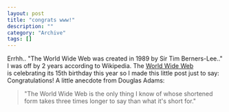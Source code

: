 ```yaml
--- 
layout: post 
title: "congrats www!"
description: ""
category: "Archive"
tags: []
---  
```

<p class="update">Errhh.. "The World Wide Web was created in 1989 by Sir Tim Berners-Lee.." I was off by 2 years according to Wikipedia. 
The <a href="http://en.wikipedia.org/wiki/World_wide_web">World Wide Web</a> <br/> is celebrating its 15th birthday this year so I made this little post just to say: Congratulations!
 A little anecdote from Douglas Adams:
 <blockquote>"The World Wide Web is the only thing I know of whose shortened form takes three times longer to say than what it's short for."</blockquote>
